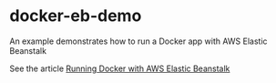 docker-eb-demo
==============

An example demonstrates how to run a Docker app with AWS Elastic Beanstalk

See the article [Running Docker with AWS Elastic Beanstalk](http://victorlin.me/posts/2014/11/26/running-docker-with-aws-elastic-beanstalk)
